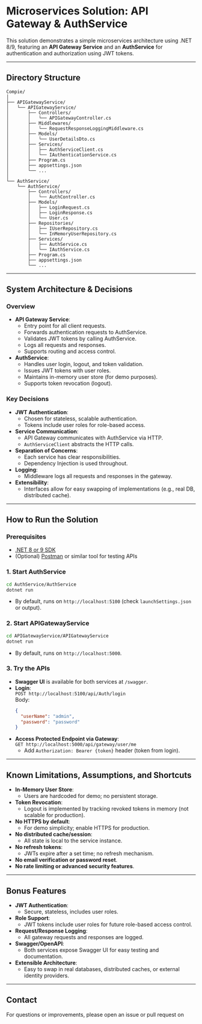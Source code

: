# Microservices Solution: API Gateway & AuthService

This solution demonstrates a simple microservices architecture using .NET 8/9, featuring an **API Gateway Service** and an **AuthService** for authentication and authorization using JWT tokens.

---

## Directory Structure

```
Compie/
│
├── APIGatewayService/
│   └── APIGatewayService/
│       ├── Controllers/
│       │   └── APIGatewayController.cs
│       ├── Middlewares/
│       │   └── RequestResponseLoggingMiddleware.cs
│       ├── Models/
│       │   └── UserDetailsDto.cs
│       ├── Services/
│       │   ├── AuthServiceClient.cs
│       │   └── IAuthenticationService.cs
│       ├── Program.cs
│       ├── appsettings.json
│       └── ...
│
└── AuthService/
    └── AuthService/
        ├── Controllers/
        │   └── AuthController.cs
        ├── Models/
        │   ├── LoginRequest.cs
        │   ├── LoginResponse.cs
        │   └── User.cs
        ├── Repositories/
        │   ├── IUserRepository.cs
        │   └── InMemoryUserRepository.cs
        ├── Services/
        │   ├── AuthService.cs
        │   └── IAuthService.cs
        ├── Program.cs
        ├── appsettings.json
        └── ...
```

---

## System Architecture & Decisions

### Overview

- **API Gateway Service**:  
  - Entry point for all client requests.
  - Forwards authentication requests to AuthService.
  - Validates JWT tokens by calling AuthService.
  - Logs all requests and responses.
  - Supports routing and access control.
- **AuthService**:  
  - Handles user login, logout, and token validation.
  - Issues JWT tokens with user roles.
  - Maintains in-memory user store (for demo purposes).
  - Supports token revocation (logout).

### Key Decisions

- **JWT Authentication**:  
  - Chosen for stateless, scalable authentication.
  - Tokens include user roles for role-based access.
- **Service Communication**:  
  - API Gateway communicates with AuthService via HTTP.
  - `AuthServiceClient` abstracts the HTTP calls.
- **Separation of Concerns**:  
  - Each service has clear responsibilities.
  - Dependency Injection is used throughout.
- **Logging**:  
  - Middleware logs all requests and responses in the gateway.
- **Extensibility**:  
  - Interfaces allow for easy swapping of implementations (e.g., real DB, distributed cache).

---

## How to Run the Solution

### Prerequisites

- [.NET 8 or 9 SDK](https://dotnet.microsoft.com/download)
- (Optional) [Postman](https://www.postman.com/) or similar tool for testing APIs

### 1. Start AuthService

```bash
cd AuthService/AuthService
dotnet run
```
- By default, runs on `http://localhost:5100` (check `launchSettings.json` or output).

### 2. Start APIGatewayService

```bash
cd APIGatewayService/APIGatewayService
dotnet run
```
- By default, runs on `http://localhost:5000`.

### 3. Try the APIs

- **Swagger UI** is available for both services at `/swagger`.
- **Login**:  
  `POST http://localhost:5100/api/Auth/login`  
  Body:  
  ```json
  {
    "userName": "admin",
    "password": "password"
  }
  ```
- **Access Protected Endpoint via Gateway**:  
  `GET http://localhost:5000/api/gateway/user/me`  
  - Add `Authorization: Bearer {token}` header (token from login).

---

## Known Limitations, Assumptions, and Shortcuts

- **In-Memory User Store**:  
  - Users are hardcoded for demo; no persistent storage.
- **Token Revocation**:  
  - Logout is implemented by tracking revoked tokens in memory (not scalable for production).
- **No HTTPS by default**:  
  - For demo simplicity; enable HTTPS for production.
- **No distributed cache/session**:  
  - All state is local to the service instance.
- **No refresh tokens**:  
  - JWTs expire after a set time; no refresh mechanism.
- **No email verification or password reset**.
- **No rate limiting or advanced security features**.

---

## Bonus Features

- **JWT Authentication**:  
  - Secure, stateless, includes user roles.
- **Role Support**:  
  - JWT tokens include user roles for future role-based access control.
- **Request/Response Logging**:  
  - All gateway requests and responses are logged.
- **Swagger/OpenAPI**:  
  - Both services expose Swagger UI for easy testing and documentation.
- **Extensible Architecture**:  
  - Easy to swap in real databases, distributed caches, or external identity providers.

---

## Contact

For questions or improvements, please open an issue or pull request on
